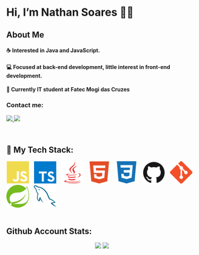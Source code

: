 # Hi, I’m Nathan Soares 👋👋

## About Me

#### ☕ Interested in Java and JavaScript.
#### 💻 Focused at back-end development, little interest in front-end development.
#### 📖 Currently IT student at Fatec Mogi das Cruzes

### Contact me:
<p>
  <a href = "mailto:nathansoares809@gmail.com">
     <img src="https://img.shields.io/badge/-Gmail-%23333?style=for-the-badge&logo=gmail&logoColor=white" target="_blank">
  </a>  
  <a href="https://www.linkedin.com/in/nathan-soares-840682256/" target="_blank">
    <img src="https://img.shields.io/badge/-LinkedIn-%230077B5?style=for-the-badge&logo=linkedin&logoColor=white" target="_blank">
  </a>
</p>
  
<br/>

## 🚀 My Tech Stack:

<div>
  <img alt="javascript" height="60" width="60" 
       src="https://raw.githubusercontent.com/devicons/devicon/master/icons/javascript/javascript-plain.svg"> &nbsp;
  <img alt="typescript" height="60" width="60" 
      src="https://raw.githubusercontent.com/devicons/devicon/master/icons/typescript/typescript-plain.svg"> &nbsp;
  <img alt="java" height="60" width="60" 
      src="https://raw.githubusercontent.com/devicons/devicon/master/icons/java/java-plain.svg"> &nbsp;
  <img alt="html5" height="60" width="60" 
      src="https://raw.githubusercontent.com/devicons/devicon/master/icons/html5/html5-plain.svg"> &nbsp;
  <img alt="css3" height="60" width="60" 
      src="https://raw.githubusercontent.com/devicons/devicon/master/icons/css3/css3-plain.svg"> &nbsp; 
  <img alt="github" height="60" width="60" 
      src="https://raw.githubusercontent.com/devicons/devicon/master/icons/github/github-original.svg"> &nbsp;
  <img alt="git" height="60" width="60" 
      src="https://raw.githubusercontent.com/devicons/devicon/master/icons/git/git-original.svg"> &nbsp;
  <img alt="spring-framework" height="60" width="60" 
    src="https://raw.githubusercontent.com/devicons/devicon/master/icons/spring/spring-original.svg"> &nbsp;
  <img alt="mysql" height="60" width="60" 
    src="https://raw.githubusercontent.com/devicons/devicon/master/icons/mysql/mysql-original.svg"> &nbsp;
</div>
<br/>

## Github Account Stats:
<div align="center">
  <img height="150em" src="https://github-readme-stats.vercel.app/api?username=NathanSoa&theme=midnight-purple&show_icons=true&count_private=true"/>
  <img height="150em" src="https://github-readme-stats.vercel.app/api/top-langs/?username=NathanSoa&hide=html&layout=compact&theme=midnight-purple"/>
<div>
